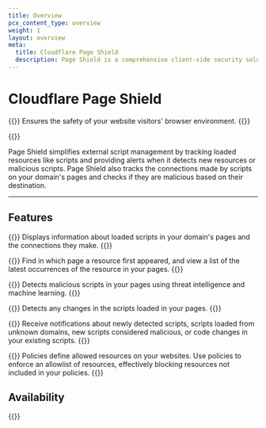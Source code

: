 ```yaml
---
title: Overview
pcx_content_type: overview
weight: 1
layout: overview
meta:
  title: Cloudflare Page Shield
  description: Page Shield is a comprehensive client-side security solution that allows you to ensure the safety of your website visitors' browser environment.
---
```


# Cloudflare Page Shield

{{<description>}}
Ensures the safety of your website visitors' browser environment.
{{</description>}}

{{<plan type="paid">}}

Page Shield simplifies external script management by tracking loaded resources like scripts and providing alerts when it detects new resources or malicious scripts. Page Shield also tracks the connections made by scripts on your domain's pages and checks if they are malicious based on their destination.

---

## Features

{{<feature header="Monitors" href="/page-shield/detection/monitor-connections-scripts/" cta="Monitor resources">}}
Displays information about loaded scripts in your domain's pages and the connections they make.
{{</feature>}}

{{<feature header="Page attribution" href="/page-shield/detection/monitor-connections-scripts/#view-script-or-connection-details" cta="Find resource occurrences">}}
Find in which page a resource first appeared, and view a list of the latest occurrences of the resource in your pages.
{{</feature>}}

{{<feature header="Malicious script detection" href="/page-shield/detection/review-malicious-scripts/" cta="Review malicious scripts">}}
Detects malicious scripts in your pages using threat intelligence and machine learning.
{{</feature>}}

{{<feature header="Code change detection" href="/page-shield/detection/review-changed-scripts/" cta="Review changed scripts">}}
Detects any changes in the scripts loaded in your pages.
{{</feature>}}

{{<feature header="Alerts" href="/page-shield/detection/configure-alerts/" cta="Configure alerts">}}
Receive notifications about newly detected scripts, scripts loaded from unknown domains, new scripts considered malicious, or code changes in your existing scripts.
{{</feature>}}

{{<feature header="Policies" href="/page-shield/policies/">}}
Policies define allowed resources on your websites. Use policies to enforce an allowlist of resources, effectively blocking resources not included in your policies.
{{</feature>}}

## Availability

{{<feature-table id="security.page_shield">}}
